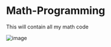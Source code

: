 # Math-Programming

This will contain all my math code 

![image](https://github.com/DarkStarStrix/Math-Programming/assets/108637439/73c899e2-2f7f-4948-a2e0-855889166e9a)

